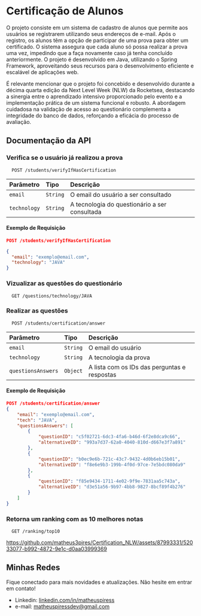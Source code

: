 
# Certificação de Alunos

O projeto consiste em um sistema de cadastro de alunos que permite aos usuários se registrarem utilizando seus endereços de e-mail. Após o registro, os alunos têm a opção de participar de uma prova para obter um certificado. O sistema assegura que cada aluno só possa realizar a prova uma vez, impedindo que a faça novamente caso já tenha concluído anteriormente. O projeto é desenvolvido em Java, utilizando o Spring Framework, aproveitando seus recursos para o desenvolvimento eficiente e escalável de aplicações web. 

É relevante mencionar que o projeto foi concebido e desenvolvido durante a décima quarta edição da Next Level Week (NLW) da Rocketsea, destacando a sinergia entre o aprendizado intensivo proporcionado pelo evento e a implementação prática de um sistema funcional e robusto. A abordagem cuidadosa na validação de acesso ao questionário complementa a integridade do banco de dados, reforçando a eficácia do processo de avaliação.

## Documentação da API

### Verifica se o usuário já realizou a prova

```http
  POST /students/verifyIfHasCertification
```

| Parâmetro   | Tipo       | Descrição                           |
| :---------- | :--------- | :---------------------------------- |
| `email` | `String` | O email do usuário a ser consultado |
| `technology` | `String` | A tecnologia do questionário a ser consultada |

#### Exemplo de Requisição
```json
POST /students/verifyIfHasCertification

{
  "email": "exemplo@email.com",
  "technology": "JAVA"
}
```

### Vizualizar as questões do questionário

```http
  GET /questions/technology/JAVA
```

### Realizar as questões

```http
  POST /students/certification/answer
```

| Parâmetro   | Tipo       | Descrição                           |
| :---------- | :--------- | :---------------------------------- |
| `email` | `String` | O email do usuário |
| `technology` | `String` | A tecnologia da prova |
| `questionsAnswers` | `Object` | A lista com os IDs das perguntas e respostas |

#### Exemplo de Requisição
```json
POST /students/certification/answer
{
	"email": "exemplo@email.com",
	"tech": "JAVA",
	"questionsAnswers": [
		{
			"questionID": "c5f02721-6dc3-4fa6-b46d-6f2e8dca9c66",
			"alternativeID": "993a7d37-62a0-4040-810d-d667e3f7a891"
		},
		{
			"questionID": "b0ec9e6b-721c-43c7-9432-4d0b6eb15b01",
			"alternativeID": "f8e6e9b3-199b-4f0d-97ce-7e5bdc080da9"
		},
		{
			"questionID": "f85e9434-1711-4e02-9f9e-7831aa5c743a",
			"alternativeID": "d3e51a56-9b97-4bb8-9827-8bcf89f4b276"
		}
	]
}
```

### Retorna um ranking com as 10 melhores notas

```http
  GET /ranking/top10
```



https://github.com/matheus3pires/Certification_NLW/assets/87993331/52033077-b992-4872-9e1c-d0aa03999369



## Minhas Redes
Fique conectado para mais novidades e atualizações. Não hesite em entrar em contato!

- Linkedin: [linkedin.com/in/matheuspiress](https://www.linkedin.com/in/matheuspiress/)
- e-mail: matheuspiressdev@gmail.com
